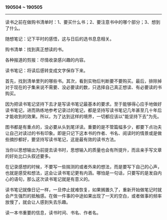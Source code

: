 **190504 ~ 190505** 

---

读书之前在做购书清单时：1、要买什么书；2、要注意书中的哪个部分；3、想到了什么。

随想笔记：记下平时的感悟，这与日后的选书息息相关。

购书清单：找到真正想读的书。

各种报道的剪报：尽情收录感兴趣的内容。

读书笔记：将读后感转变成文字保存下来。

首先，找到清单里列的哪些书。其次，看到实物后判断要不要购买。最后，排除掉对于现在的子集来说不需要、没必要读的数，只选择自己真正想读、有必要读的书购买。

因为把读书笔记坚持下去才是写读书笔记最基本的要求。至于能够得心应手地做好读书笔记，进而熟练地参考记录过的笔记，都是坚持写读书笔记几年甚至几十年后才能收到的效果。所以，为了达到这样的境界，一切都应该以"能坚持下去"为先。

图书都是有重点的，没必要从头到尾详读。重要的是不管篇幅多少，都要下点功夫让自己对读过的书有印象。即是只记下这本书的作者、书名、阅读时的情景或是做些摘抄都好，要坚持写读书笔记，这是最有效的读书方法。

当你以思想输出为前提去读书时，思想输入的质量也会有所提升，而且亲手写文章的好处比口头叙述要多。

在记录感想的时候，不要写一些揣测的或者外来的想法，而是要写下自己的心声，也就是感受和想法，这会让读书笔记更有内涵。哪怕是一句话，只要写的是发自内心的语句，那么这次读书笔记就是有意义的。

读书笔记就像日记一样，一旦停止就难恢复，如果搁置久了，重新开始做笔记时就会产生强烈的抵触感。在做一件事的中途如果出现了一天的空白，或者做事的频率放慢了，就会让人感到失去乐趣。

读一本书重要的信息，读书时间、书名、作者名。

